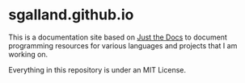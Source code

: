# sgalland.github.io

This is a documentation site based on [Just the Docs](https://just-the-docs.github.io/just-the-docs/) to document programming resources for various languages and projects that I am working on.

Everything in this repository is under an MIT License.
